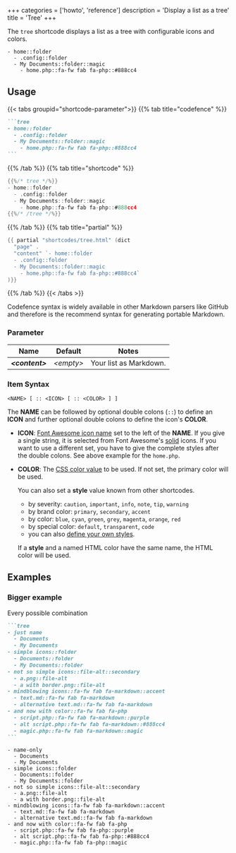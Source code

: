 +++
categories = ['howto', 'reference']
description = 'Display a list as a tree'
title = 'Tree'
+++

The `tree` shortcode displays a list as a tree with configurable icons and colors.

````tree
- home::folder
  - .config::folder
  - My Documents::folder::magic
    - home.php::fa-fw fab fa-php::#888cc4
````

## Usage

{{< tabs groupid="shortcode-parameter">}}
{{% tab title="codefence" %}}

````md
```tree
- home::folder
  - .config::folder
  - My Documents::folder::magic
    - home.php::fa-fw fab fa-php::#888cc4
```
````

{{% /tab %}}
{{% tab title="shortcode" %}}

````go
{{%/* tree */%}}
- home::folder
  - .config::folder
  - My Documents::folder::magic
    - home.php::fa-fw fab fa-php::#888cc4
{{%/* /tree */%}}
````

{{% /tab %}}
{{% tab title="partial" %}}

````go
{{ partial "shortcodes/tree.html" (dict
  "page" .
  "content" `- home::folder
  - .config::folder
  - My Documents::folder::magic
    - home.php::fa-fw fab fa-php::#888cc4`
)}}
````

{{% /tab %}}
{{< /tabs >}}

Codefence syntax is widely available in other Markdown parsers like GitHub and therefore is the recommend syntax for generating portable Markdown.

### Parameter

| Name                  | Default          | Notes       |
|-----------------------|------------------|-------------|
| _**&lt;content&gt;**_ | _&lt;empty&gt;_  | Your list as Markdown. |

### Item Syntax

`<NAME> [ :: <ICON> [ :: <COLOR> ] ]`

The **NAME** can be followed by optional double colons (`::`) to define an **ICON** and further optional double colons to define the icon's **COLOR**.

- **ICON**: [Font Awesome icon name](shortcodes/icon#finding-an-icon) set to the left of the **NAME**. If you give a single string, it is selected from Font Awesome's [solid](https://fontawesome.com/icons?d=gallery&s=solid&m=free) icons. If you want to use a different set, you have to give the complete styles after the double colons. See above example for the `home.php`.

- **COLOR**: The [CSS color value](https://developer.mozilla.org/en-US/docs/Web/CSS/color_value) to be used. If not set, the primary color will be used.

  You can also set a **style** value known from other shortcodes.

  - by severity: `caution`, `important`, `info`, `note`, `tip`, `warning`
  - by brand color: `primary`, `secondary`, `accent`
  - by color: `blue`, `cyan`, `green`, `grey`, `magenta`, `orange`, `red`
  - by special color: `default`, `transparent`, `code`
  - you can also [define your own styles](#defining-own-styles).

  If a **style** and a named HTML color have the same name, the HTML color will be used.

## Examples

### Bigger example

Every possible combination

````md
```tree
- just name
  - Documents
  - My Documents
- simple icons::folder
  - Documents::folder
  - My Documents::folder
- not so simple icons::file-alt::secondary
  - a.png::file-alt
  - a with border.png::file-alt
- mindblowing icons::fa-fw fab fa-markdown::accent
  - text.md::fa-fw fab fa-markdown
  - alternative text.md::fa-fw fab fa-markdown
- and now with color::fa-fw fab fa-php
  - script.php::fa-fw fab fa-markdown::purple
  - alt script.php::fa-fw fab fa-markdown::#888cc4
  - magic.php::fa-fw fab fa-markdown::magic
```
````

````tree
- name-only
  - Documents
  - My Documents
- simple icons::folder
  - Documents::folder
  - My Documents::folder
- not so simple icons::file-alt::secondary
  - a.png::file-alt
  - a with border.png::file-alt
- mindblowing icons::fa-fw fab fa-markdown::accent
  - text.md::fa-fw fab fa-markdown
  - alternative text.md::fa-fw fab fa-markdown
- and now with color::fa-fw fab fa-php
  - script.php::fa-fw fab fa-php::purple
  - alt script.php::fa-fw fab fa-php::#888cc4
  - magic.php::fa-fw fab fa-php::magic
````
